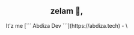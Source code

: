 <h2 style="text-align: center;" >zelam 👋,</h2> 
<p style="text-align: center;">It'z me [```  Abdiza Dev  ```](https://abdiza.tech) - \<Developer. /></p>

